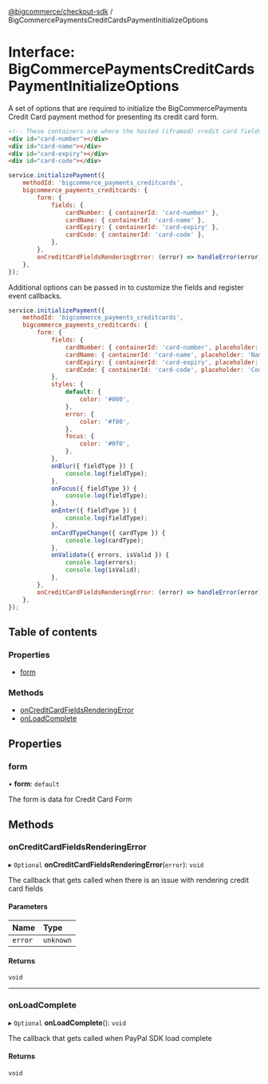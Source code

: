 [@bigcommerce/checkout-sdk](../README.md) / BigCommercePaymentsCreditCardsPaymentInitializeOptions

# Interface: BigCommercePaymentsCreditCardsPaymentInitializeOptions

A set of options that are required to initialize the BigCommercePayments Credit Card payment
method for presenting its credit card form.

```html
<!-- These containers are where the hosted (iframed) credit card fields will be inserted -->
<div id="card-number"></div>
<div id="card-name"></div>
<div id="card-expiry"></div>
<div id="card-code"></div>
```

```js
service.initializePayment({
    methodId: 'bigcommerce_payments_creditcards',
    bigcommerce_payments_creditcards: {
        form: {
            fields: {
                cardNumber: { containerId: 'card-number' },
                cardName: { containerId: 'card-name' },
                cardExpiry: { containerId: 'card-expiry' },
                cardCode: { containerId: 'card-code' },
            },
        },
        onCreditCardFieldsRenderingError: (error) => handleError(error),
    },
});
```

Additional options can be passed in to customize the fields and register
event callbacks.

```js
service.initializePayment({
    methodId: 'bigcommerce_payments_creditcards',
    bigcommerce_payments_creditcards: {
        form: {
            fields: {
                cardNumber: { containerId: 'card-number', placeholder: 'Number of card' },
                cardName: { containerId: 'card-name', placeholder: 'Name of card' },
                cardExpiry: { containerId: 'card-expiry', placeholder: 'Expiry of card' },
                cardCode: { containerId: 'card-code', placeholder: 'Code of card' },
            },
            styles: {
                default: {
                    color: '#000',
                },
                error: {
                    color: '#f00',
                },
                focus: {
                    color: '#0f0',
                },
            },
            onBlur({ fieldType }) {
                console.log(fieldType);
            },
            onFocus({ fieldType }) {
                console.log(fieldType);
            },
            onEnter({ fieldType }) {
                console.log(fieldType);
            },
            onCardTypeChange({ cardType }) {
                console.log(cardType);
            },
            onValidate({ errors, isValid }) {
                console.log(errors);
                console.log(isValid);
            },
        },
        onCreditCardFieldsRenderingError: (error) => handleError(error),
    },
});
```

## Table of contents

### Properties

- [form](BigCommercePaymentsCreditCardsPaymentInitializeOptions.md#form)

### Methods

- [onCreditCardFieldsRenderingError](BigCommercePaymentsCreditCardsPaymentInitializeOptions.md#oncreditcardfieldsrenderingerror)
- [onLoadComplete](BigCommercePaymentsCreditCardsPaymentInitializeOptions.md#onloadcomplete)

## Properties

### form

• **form**: `default`

The form is data for Credit Card Form

## Methods

### onCreditCardFieldsRenderingError

▸ `Optional` **onCreditCardFieldsRenderingError**(`error`): `void`

The callback that gets called when there is an issue with rendering credit card fields

#### Parameters

| Name | Type |
| :------ | :------ |
| `error` | `unknown` |

#### Returns

`void`

___

### onLoadComplete

▸ `Optional` **onLoadComplete**(): `void`

The callback that gets called when PayPal SDK load complete

#### Returns

`void`
